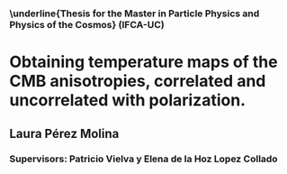 ### \underline{Thesis for the Master in Particle Physics and Physics of the Cosmos} (IFCA-UC)

# Obtaining temperature maps of the CMB anisotropies, correlated and uncorrelated with polarization.

## Laura Pérez Molina

### Supervisors: Patricio Vielva y Elena de la Hoz Lopez Collado
